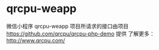 # qrcpu-weapp
微信小程序 qrcpu-weapp 项目所请求的接口由项目 https://github.com/qrcpu/qrcpu-php-demo 提供
了解更多：http://www.qrcpu.com/